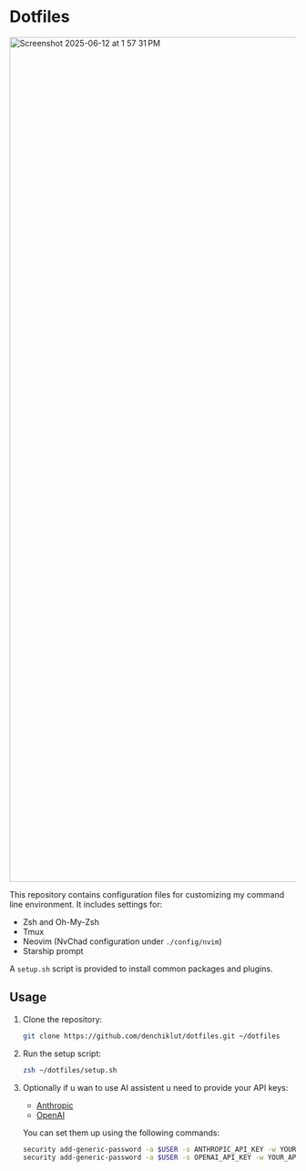 # Dotfiles
<img width="1483" alt="Screenshot 2025-06-12 at 1 57 31 PM" src="https://github.com/user-attachments/assets/d848419f-9587-4760-94c5-6d2a84d5ab70" />

This repository contains configuration files for customizing my command line environment.
It includes settings for:

- Zsh and Oh-My-Zsh
- Tmux
- Neovim (NvChad configuration under `./config/nvim`)
- Starship prompt

A `setup.sh` script is provided to install common packages and plugins.

## Usage

1. Clone the repository:
   ```sh
   git clone https://github.com/denchiklut/dotfiles.git ~/dotfiles
   ```

2. Run the setup script:
   ```sh
   zsh ~/dotfiles/setup.sh
   ```

3. Optionally if u wan to use AI assistent u need to provide your API keys:
   - [Anthropic](https://www.anthropic.com/)
   - [OpenAI](https://platform.openai.com/)

   You can set them up using the following commands:
   ```sh
   security add-generic-password -a $USER -s ANTHROPIC_API_KEY -w YOUR_API_KEY
   security add-generic-password -a $USER -s OPENAI_API_KEY -w YOUR_API_KEY
   ```
